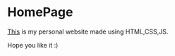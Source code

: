 # HomePage
[This](https://yash-barjatya.github.io/HomePage/) is my personal website made using HTML,CSS,JS. 

Hope you like it   :)
